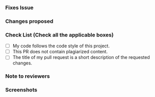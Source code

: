 <!-- If your PR fixes an open issue, use `Closes #101` to link your PR with the issue. #101 stands for the issue number you are fixing -->

### Fixes Issue

<!-- Remove this section if not applicable -->

<!-- Example: Closes #31 -->

### Changes proposed

<!-- List all the proposed changes in your PR -->

### Check List (Check all the applicable boxes) <!-- Follow the below conventions to check the box -->

<!-- Mark all the applicable boxes. To mark the box as done follow the following conventions -->
<!--
[x] - Correct; marked as done
[ ] - Not correct; marked as **not** done
-->

- [ ] My code follows the code style of this project.
- [ ] This PR does not contain plagiarized content.
- [ ] The title of my pull request is a short description of the requested changes.

### Note to reviewers

<!-- Add notes to reviewers if applicable -->

### Screenshots
